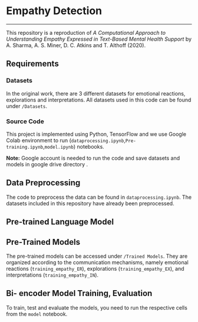 # Empathy Detection
---
This repository is a reproduction of *A Computational Approach to Understanding Empathy Expressed in Text-Based Mental Health Support* by A. Sharma, A. S. Miner, D. C. Atkins and T. Althoff (2020).  

## Requirements

### Datasets
In the original work, there are 3 different datasets for emotional reactions, explorations and interpretations. All datasets used in this code can be found under `/Datasets`. 

### Source Code
This project is implemented using Python, TensorFlow and we use  Google Colab environment to run (`dataprocessing.ipynb`,`Pre-training.ipynb`,`model.ipynb`) notebooks. 

**Note:**  Google account is needed to run the code and save datasets and models in google drive directory .  

## Data Preprocessing
The code to preprocess the data can be found in `dataprocessing.ipynb`. The datasets included in this repository have already been preprocessed.

## Pre-trained Language Model

## Pre-Trained Models
The pre-trained models can be accessed under `/Trained Models`. They are organized according to the communication mechanisms, namely emotional reactions (`training_empathy_ER`), explorations (`training_empathy_EX`), and interpretations (`training_empathy_IN`).

## Bi- encoder Model Training, Evaluation
To train, test and evaluate the models, you need to run the respective cells from the `model` notebook.

